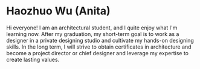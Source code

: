 # Haozhuo Wu (Anita)

Hi everyone! I am an architectural student, and I quite enjoy what I'm learning now. After my graduation, my short-term goal is to work as a designer in a private designing studio and cultivate my hands-on designing skills. In the long term, I will strive to obtain certificates in architecture and become a project director or chief designer and leverage my expertise to create lasting values.
